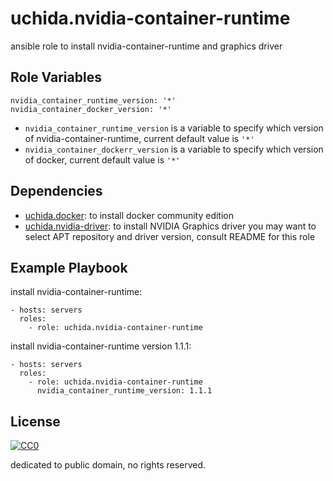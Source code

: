 uchida.nvidia-container-runtime
===============================

ansible role to install nvidia-container-runtime and graphics driver

Role Variables
--------------

```
nvidia_container_runtime_version: '*'
nvidia_container_docker_version: '*'
```

- `nvidia_container_runtime_version` is a variable to specify which version of nvidia-container-runtime, current default value is `'*'`
- `nvidia_container_dockerr_version` is a variable to specify which version of docker, current default value is `'*'`

Dependencies
------------

- [uchida.docker](https://galaxy.ansible.com/uchida/docker/): to install docker community edition
- [uchida.nvidia-driver](https://galaxy.ansible.com/uchida/nvidia-driver/): to install NVIDIA Graphics driver
  you may want to select APT repository and driver version, consult README for this role

Example Playbook
----------------

install nvidia-container-runtime:

```
- hosts: servers
  roles:
    - role: uchida.nvidia-container-runtime
```

install nvidia-container-runtime version 1.1.1:

```
- hosts: servers
  roles:
    - role: uchida.nvidia-container-runtime
      nvidia_container_runtime_version: 1.1.1
```

License
-------

[![CC0](http://i.creativecommons.org/p/zero/1.0/88x31.png "CC0")](http://creativecommons.org/publicdomain/zero/1.0/deed)

dedicated to public domain, no rights reserved.
